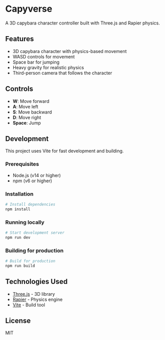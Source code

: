 # Capyverse

A 3D capybara character controller built with Three.js and Rapier physics.

## Features

- 3D capybara character with physics-based movement
- WASD controls for movement
- Space bar for jumping
- Heavy gravity for realistic physics
- Third-person camera that follows the character

## Controls

- **W**: Move forward
- **A**: Move left
- **S**: Move backward
- **D**: Move right
- **Space**: Jump

## Development

This project uses Vite for fast development and building.

### Prerequisites

- Node.js (v14 or higher)
- npm (v6 or higher)

### Installation

```bash
# Install dependencies
npm install
```

### Running locally

```bash
# Start development server
npm run dev
```

### Building for production

```bash
# Build for production
npm run build
```

## Technologies Used

- [Three.js](https://threejs.org/) - 3D library
- [Rapier](https://rapier.rs/) - Physics engine
- [Vite](https://vitejs.dev/) - Build tool

## License

MIT 